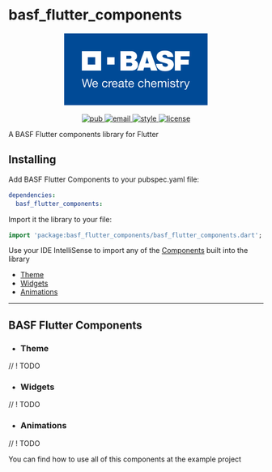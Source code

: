 # basf_flutter_components

<p align="center">
  <img src="https://raw.githubusercontent.com/BASF-Mobile-Solutions/basf_flutter_components/master/assets/basf_logo.png" />
</p>	

<p align="center">
  <a href="https://pub.dev/packages/basf_flutter_components">
     <img alt="pub" src="https://img.shields.io/pub/v/basf_flutter_components.svg?label=basf_flutter_components">
  </a>
  <a href="mailto:Mobile-Solutions@basf.com">
     <img alt="email" src="https://img.shields.io/badge/Email-BASF%20Mobile%20Solutions-blue.svg">
  </a>
  <a href="https://pub.dev/packages/very_good_analysis">
     <img alt="style" src="https://img.shields.io/badge/style-very_good_analysis-B22C89.svg">
  </a>
  <a href="https://opensource.org/licenses/BSD-3-Clause">
     <img alt="license" src="https://img.shields.io/badge/license-BSD 3-green.svg">
  </a>
</p>

A BASF Flutter components library for Flutter

## Installing

Add BASF Flutter Components to your pubspec.yaml file:

```yaml
dependencies:
  basf_flutter_components:
```

Import it the library to your file:

```dart
import 'package:basf_flutter_components/basf_flutter_components.dart';
```

Use your IDE IntelliSense to import any of the [Components](#components) built into the library
- [Theme](#theme)
- [Widgets](#widgets)
- [Animations](#animations)

---

## BASF Flutter Components

- ### Theme
// ! TODO

- ### Widgets
// ! TODO

- ### Animations
// ! TODO


You can find how to use all of this components at the example project
